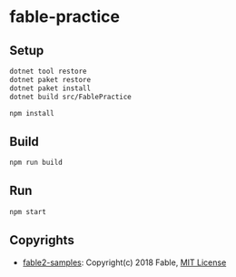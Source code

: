 # fable-practice

## Setup
```sh
dotnet tool restore
dotnet paket restore
dotnet paket install
dotnet build src/FablePractice

npm install
```

## Build
```sh
npm run build
```

## Run
```sh
npm start
```

## Copyrights
- [fable2-samples](https://github.com/fable-compiler/fable2-samples): Copyright(c) 2018 Fable, [MIT License](https://github.com/fable-compiler/fable2-samples/blob/master/LICENSE)